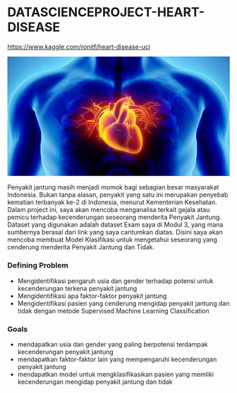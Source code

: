 # DATASCIENCEPROJECT-HEART-DISEASE
https://www.kaggle.com/ronitf/heart-disease-uci

![](heart.jpg)

Penyakit jantung masih menjadi momok bagi sebagian besar masyarakat Indonesia. Bukan tanpa alasan, penyakit yang satu ini merupakan penyebab kematian terbanyak ke-2 di Indonesia, menurut Kementerian Kesehatan. Dalam project ini, saya akan mencoba menganalisa terkait gejala atau pemicu terhadap kecenderungan seseorang menderita Penyakit Jantung. Dataset yang digunakan adalah dataset Exam saya di Modul 3, yang mana sumbernya berasal dari link yang saya cantumkan diatas. Disini saya akan mencoba membuat Model Klasifikasi untuk mengetahui seseorang yang cenderung menderita Penyakit Jantung dan Tidak.

### Defining Problem
- Mengidentifikasi pengaruh usia dan gender terhadap potensi untuk kecenderungan terkena penyakit jantung
- Mengidentifikasi apa faktor-faktor penyakit jantung 
- Mengidentifikasi pasien yang cenderung mengidap penyakit jantung dan tidak dengan metode Supervised Machine Learning Classification

### Goals
- mendapatkan usia dan gender yang paling berpotensi terdampak kecenderungan penyakit jantung
- mendapatkan faktor-faktor lain yang mempengaruhi kecenderungan penyakit jantung
- mendapatkan model untuk mengklasifikasikan pasien yang memliki kecenderungan mengidap penyakit jantung dan tidak



